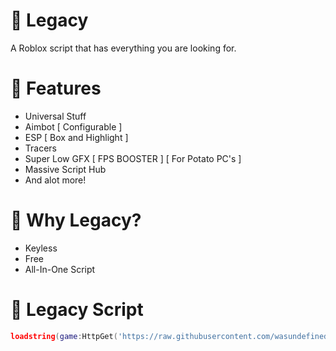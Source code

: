 # 🏮 Legacy
A Roblox script that has everything you are looking for.

# 🏮 Features
- Universal Stuff
- Aimbot [ Configurable ]
- ESP [ Box and Highlight ]
- Tracers
- Super Low GFX [ FPS BOOSTER ] [ For Potato PC's ]
- Massive Script Hub
- And alot more!

# 🏮 Why Legacy?
- Keyless
- Free
- All-In-One Script

# 🏮 Legacy Script
```lua
loadstring(game:HttpGet('https://raw.githubusercontent.com/wasundefined/Legacy/refs/heads/main/Loader.lua'))()
```

